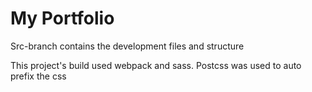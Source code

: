 # My Portfolio

Src-branch contains the development files and structure

This project's build used webpack and sass. Postcss was used to auto prefix the css
